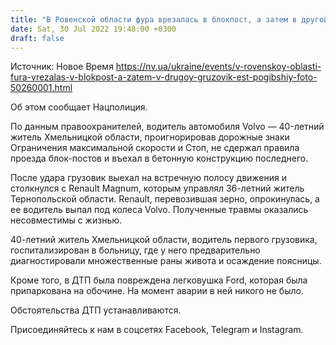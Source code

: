 ```yaml
---
title: "В Ровенской области фура врезалась в блокпост, а затем в другой грузовик, есть погибший — фото"
date: Sat, 30 Jul 2022 19:48:00 +0300
draft: false
---
```

Источник: Новое Время https://nv.ua/ukraine/events/v-rovenskoy-oblasti-fura-vrezalas-v-blokpost-a-zatem-v-drugoy-gruzovik-est-pogibshiy-foto-50260001.html


Об этом сообщает Нацполиция.

По данным правоохранителей, водитель автомобиля Volvo — 40-летний житель Хмельницкой области, проигнорировав дорожные знаки Ограничения максимальной скорости и Стоп, не сдержал правила проезда блок-постов и въехал в бетонную конструкцию последнего.

После удара грузовик выехал на встречную полосу движения и столкнулся с Renault Magnum, которым управлял 36-летний житель Тернопольской области. Renault, перевозившая зерно, опрокинулась, а ее водитель выпал под колеса Volvo. Полученные травмы оказались несовместимы с жизнью.

40-летний житель Хмельницкой области, водитель первого грузовика, госпитализирован в больницу, где у него предварительно диагностировали множественные раны живота и осаждение поясницы.

Кроме того, в ДТП была повреждена легковушка Ford, которая была припаркована на обочине. На момент аварии в ней никого не было.

Обстоятельства ДТП устанавливаются.

Присоединяйтесь к нам в соцсетях Facebook, Telegram и Instagram.

